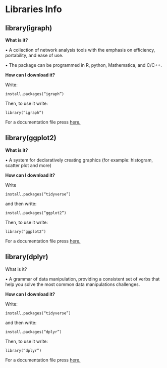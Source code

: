 # Libraries Info
## **library(igraph)**

**What is it?**

•	A collection of network analysis tools with the emphasis on efficiency, portability, and ease of use. 

•	The package can be programmed in R, python, Mathematica, and C/C++.

**How can I download it?**

Write:

```install.packages(“igraph”)```

Then, to use it write:

```library(“igraph”)```

For a documentation file press [here.](https://igraph.org/r/html/latest/)

## **library(ggplot2)**
**What is it?**

•	A system for declaratively creating graphics (for example: histogram, scatter plot and more)

**How can I download it?**

Write 

```install.packages(“tidyverse”)```

 and then write:

```install.packages(“ggplot2”)```

Then, to use it write:

```library(“ggplot2”)```

For a documentation file press [here.](https://ggplot2.tidyverse.org/reference/)

## **library(dplyr)**
What is it?

•	A grammar of data manipulation, providing a consistent set of verbs that help you solve the most common data manipulations challenges.

**How can I download it?**

Write:

```install.packages(“tidyverse”)``` 

and then write:

```install.packages(“dplyr”)```

Then, to use it write:

```library(“dplyr”)```

For a documentation file press [here.](https://dplyr.tidyverse.org/reference/)


